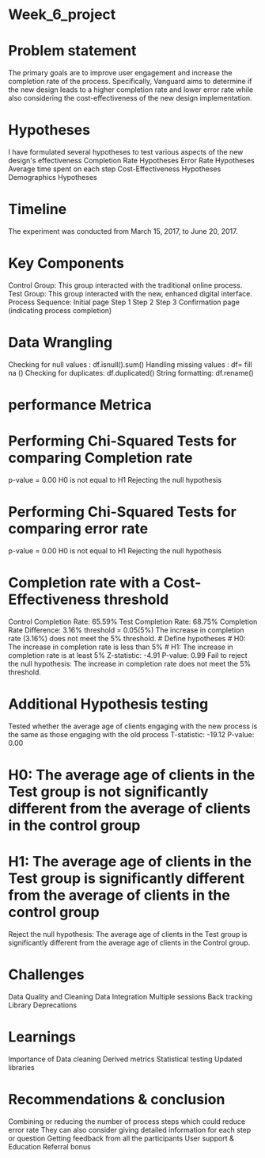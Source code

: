 # Week_6_project
# Problem statement
The primary goals are to improve user engagement and increase the completion rate of the process. Specifically, Vanguard aims to determine if the new design leads to a higher completion rate and lower error rate while also considering the cost-effectiveness of the new design implementation.
# Hypotheses
I have formulated several hypotheses to test various aspects of the new design's effectiveness
Completion Rate Hypotheses
Error Rate Hypotheses
Average time spent on each step
Cost-Effectiveness Hypotheses
Demographics Hypotheses
# Timeline
The experiment was conducted from March 15, 2017, to June 20, 2017.
# Key Components
Control Group: This group interacted with the traditional online process.
Test Group: This group interacted with the new, enhanced digital interface.
Process Sequence:
Initial page
Step 1
Step 2
Step 3
Confirmation page (indicating process completion)
# Data Wrangling
Checking for null values : df.isnull().sum()
Handling missing values : df= fill na ()
Checking for duplicates: df.duplicated()
String formatting: df.rename()
# performance Metrica
# Performing Chi-Squared Tests for comparing Completion rate
p-value = 0.00
H0 is not equal to H1
Rejecting the null hypothesis

# Performing Chi-Squared Tests for comparing error rate
p-value = 0.00
H0 is not equal to H1
Rejecting the null hypothesis

# Completion rate with a Cost-Effectiveness threshold
Control Completion Rate: 65.59%
Test Completion Rate: 68.75%
Completion Rate Difference: 3.16%
                              threshold = 0.05(5%)
The increase in completion rate (3.16%) does not meet the 5% threshold.
                             # Define hypotheses
                  # H0: The increase in completion rate is less than 5%
                  # H1: The increase in completion rate is at least 5%
                                          Z-statistic: -4.91
                                                           P-value: 0.99
Fail to reject the null hypothesis: The increase in completion rate does not meet the 5% threshold.

# Additional Hypothesis testing
Tested whether the average age of clients engaging with the new process is the same as those engaging with the old process
              T-statistic: -19.12
               P-value: 0.00

   # H0: The average age of clients in the Test group is not significantly different from the average of clients in the control group
   # H1: The average age of clients in the Test group is significantly different from the average of clients in the control group
Reject the null hypothesis: The average age of clients in the Test group is significantly different from the average age of clients in the Control group.
# Challenges
Data Quality and Cleaning
Data Integration
Multiple sessions
Back tracking
Library Deprecations
# Learnings
Importance of Data cleaning
Derived metrics
Statistical testing
Updated libraries
# Recommendations & conclusion
Combining or reducing the number of process steps which could reduce error rate
They can also consider giving detailed information for each step or question
Getting feedback from all the participants
User support & Education
Referral bonus





